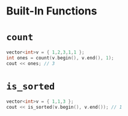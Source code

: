 # Built-In Functions

# `count`
```cpp
vector<int>v = { 1,2,3,1,1 };
int ones = count(v.begin(), v.end(), 1);
cout << ones; // 3
```

# `is_sorted`
```cpp
vector<int>v = { 1,1,3 };
cout << is_sorted(v.begin(), v.end()); // 1

```
